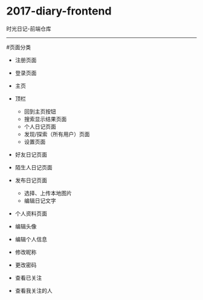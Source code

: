 # 2017-diary-frontend
时光日记-前端仓库

------

#页面分类

 - 注册页面
 - 登录页面
 - 主页
 - 顶栏
   - 回到主页按钮
   - 搜索显示结果页面
   - 个人日记页面
   - 发现/探索（所有用户）页面
   - 设置页面


 - 好友日记页面
 - 陌生人日记页面
 - 发布日记页面
   - 选择、上传本地图片
   - 编辑日记文字
 
 - 个人资料页面
  - 编辑头像
  - 编辑个人信息
  - 修改昵称
  - 更改密码
  - 查看已关注
  - 查看我关注的人
